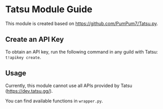 # Tatsu Module Guide
This module is created based on https://github.com/PumPum7/Tatsu.py.

## Create an API Key
To obtain an API key, run the following command in any guild with Tatsu: `t!apikey create`.

## Usage
Currently, this module cannot use all APIs provided by Tatsu (https://dev.tatsu.gg/).

You can find available functions in `wrapper.py`.
